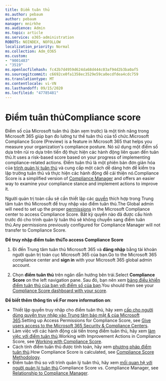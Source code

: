 ```yaml
---
title: Điểm tuân thủ
ms.author: pebaum
author: pebaum
manager: mnirkhe
ms.audience: Admin
ms.topic: article
ms.service: o365-administration
ROBOTS: NOINDEX, NOFOLLOW
localization_priority: Normal
ms.collection: Adm_O365
ms.custom:
- "9001483"
- "3519"
ms.openlocfilehash: fc42b7d4959d624da68d444c03af94d2b3ba0af5
ms.sourcegitcommit: c6692ce0fa1358ec3529e59ca0ecdfdea4cdc759
ms.translationtype: MT
ms.contentlocale: vi-VN
ms.lasthandoff: 09/15/2020
ms.locfileid: "47785481"
---
```

# <a name="compliance-score"></a><span data-ttu-id="900ad-102">Điểm tuân thủ</span><span class="sxs-lookup"><span data-stu-id="900ad-102">Compliance score</span></span>

<span data-ttu-id="900ad-103">Điểm số của Microsoft tuân thủ (bản xem trước) là một tính năng trong Microsoft 365 giúp bạn đo lường tư thế tuân thủ của tổ chức.</span><span class="sxs-lookup"><span data-stu-id="900ad-103">Microsoft Compliance Score (Preview) is a feature in Microsoft 365 that helps you measure your organization's compliance posture.</span></span> <span data-ttu-id="900ad-104">Nó sử dụng một điểm số dựa trên rủi ro dựa trên tiến độ thực hiện các hành động liên quan đến tuân thủ.</span><span class="sxs-lookup"><span data-stu-id="900ad-104">It uses a risk-based score based on your progress of implementing compliance-related actions.</span></span>   <span data-ttu-id="900ad-105">Điểm tuân thủ là một phiên bản đơn giản hóa của [trình quản lý tuân thủ](https://docs.microsoft.com/microsoft-365/compliance/compliance-manager-overview) và cung cấp một cách dễ dàng hơn để kiểm tra lập trường tuân thủ và thực hiện các hành động để cải thiện nó.</span><span class="sxs-lookup"><span data-stu-id="900ad-105">Compliance Score is a simplified version of [Compliance Manager](https://docs.microsoft.com/microsoft-365/compliance/compliance-manager-overview) and offers an easier way to examine your compliance stance and implement actions to improve it.</span></span> 

<span data-ttu-id="900ad-106">Người quản trị toàn cầu sẽ cần thiết lập các [quyền](https://docs.microsoft.com/microsoft-365/security/office-365-security/permissions-in-the-security-and-compliance-center) thích hợp trong Trung tâm tuân thủ Microsoft để truy nhập vào điểm tuân thủ.</span><span class="sxs-lookup"><span data-stu-id="900ad-106">The Global admin will need to set up the proper [permissions](https://docs.microsoft.com/microsoft-365/security/office-365-security/permissions-in-the-security-and-compliance-center) in the Microsoft Compliance center to access Compliance Score.</span></span>  <span data-ttu-id="900ad-107">Bất kỳ quyền nào đã được cấu hình trước đó cho trình quản lý tuân thủ sẽ không chuyển sang điểm tuân thủ.</span><span class="sxs-lookup"><span data-stu-id="900ad-107">Any permissions previously configured for Compliance Manager will not transfer to Compliance Score.</span></span>

<span data-ttu-id="900ad-108">**Để truy nhập điểm tuân thủ**</span><span class="sxs-lookup"><span data-stu-id="900ad-108">**To access Compliance Score**</span></span>

1. <span data-ttu-id="900ad-109">Đi đến Trung tâm tuân thủ Microsoft 365 và **đăng nhập** bằng tài khoản người quản trị toàn cục Microsoft 365 của bạn.</span><span class="sxs-lookup"><span data-stu-id="900ad-109">Go to the Microsoft 365 compliance center and **sign in** with your Microsoft 365 global admin account.</span></span>

2. <span data-ttu-id="900ad-110">Chọn **điểm tuân thủ** trên ngăn dẫn hướng bên trái.</span><span class="sxs-lookup"><span data-stu-id="900ad-110">Select **Compliance Score** on the left navigation pane.</span></span> <span data-ttu-id="900ad-111">Sau đó, bạn nên xem [bảng điều khiển điểm tuân thủ của bạn với điểm số của bạn](https://docs.microsoft.com/microsoft-365/compliance/compliance-score-setup#understand-the-compliance-score-dashboard).</span><span class="sxs-lookup"><span data-stu-id="900ad-111">You should then see your [Compliance Score dashboard with your score](https://docs.microsoft.com/microsoft-365/compliance/compliance-score-setup#understand-the-compliance-score-dashboard).</span></span>
 

<span data-ttu-id="900ad-112">**Để biết thêm thông tin về**:</span><span class="sxs-lookup"><span data-stu-id="900ad-112">**For more information on**:</span></span>

- <span data-ttu-id="900ad-113">Thiết lập quyền truy nhập cho điểm tuân thủ, hãy xem [cấp cho người dùng quyền truy nhập vào Trung tâm bảo mật & của Microsoft 365](https://docs.microsoft.com/microsoft-365/security/office-365-security/grant-access-to-the-security-and-compliance-center).</span><span class="sxs-lookup"><span data-stu-id="900ad-113">Setting up Access Permissions for Compliance Score, see [Give users access to the Microsoft 365 Security & Compliance Centers](https://docs.microsoft.com/microsoft-365/security/office-365-security/grant-access-to-the-security-and-compliance-center).</span></span>
- <span data-ttu-id="900ad-114">Làm việc với các hành động cải tiến trong điểm tuân thủ, hãy xem  [làm việc với điểm tuân thủ](https://docs.microsoft.com/microsoft-365/compliance/working-with-compliance-score).</span><span class="sxs-lookup"><span data-stu-id="900ad-114">Working with Improvement Actions in Compliance Score, see  [Working with Compliance Score](https://docs.microsoft.com/microsoft-365/compliance/working-with-compliance-score).</span></span>
- <span data-ttu-id="900ad-115">Cách tính điểm tuân thủ được tính toán, hãy xem [phương pháp điểm tuân thủ](https://docs.microsoft.com/microsoft-365/compliance/compliance-score-methodology).</span><span class="sxs-lookup"><span data-stu-id="900ad-115">How Compliance Score is calculated, see [Compliance Score Methodology](https://docs.microsoft.com/microsoft-365/compliance/compliance-score-methodology).</span></span>
- <span data-ttu-id="900ad-116">Điểm tuân thủ so với trình quản lý tuân thủ, hãy xem [mối quan hệ với người quản lý tuân thủ](https://docs.microsoft.com/microsoft-365/compliance/compliance-score#relationship-to-compliance-manager).</span><span class="sxs-lookup"><span data-stu-id="900ad-116">Compliance Score vs. Compliance Manager, see [Relationship to Compliance Manager](https://docs.microsoft.com/microsoft-365/compliance/compliance-score#relationship-to-compliance-manager).</span></span>

